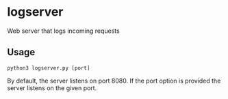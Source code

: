 # logserver
Web server that logs incoming requests
## Usage
```
python3 logserver.py [port]
```
By default, the server listens on port 8080.
If the port option is provided the server listens on the given port.
